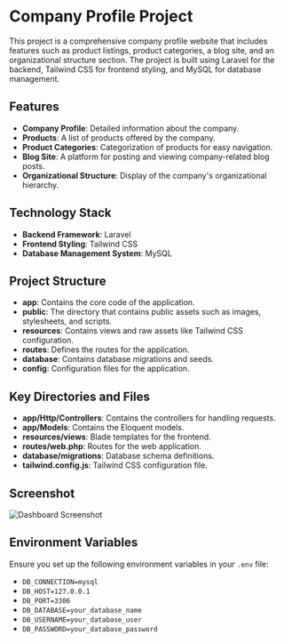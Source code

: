 # Company Profile Project

This project is a comprehensive company profile website that includes features such as product listings, product categories, a blog site, and an organizational structure section. The project is built using Laravel for the backend, Tailwind CSS for frontend styling, and MySQL for database management.

## Features

- **Company Profile**: Detailed information about the company.
- **Products**: A list of products offered by the company.
- **Product Categories**: Categorization of products for easy navigation.
- **Blog Site**: A platform for posting and viewing company-related blog posts.
- **Organizational Structure**: Display of the company's organizational hierarchy.

## Technology Stack

- **Backend Framework**: Laravel
- **Frontend Styling**: Tailwind CSS
- **Database Management System**: MySQL

## Project Structure

- **app**: Contains the core code of the application.
- **public**: The directory that contains public assets such as images, stylesheets, and scripts.
- **resources**: Contains views and raw assets like Tailwind CSS configuration.
- **routes**: Defines the routes for the application.
- **database**: Contains database migrations and seeds.
- **config**: Configuration files for the application.

## Key Directories and Files

- **app/Http/Controllers**: Contains the controllers for handling requests.
- **app/Models**: Contains the Eloquent models.
- **resources/views**: Blade templates for the frontend.
- **routes/web.php**: Routes for the web application.
- **database/migrations**: Database schema definitions.
- **tailwind.config.js**: Tailwind CSS configuration file.

## Screenshot

![Dashboard Screenshot](https://i.ibb.co.com/sWGr6Jw/biostark.png)

## Environment Variables

Ensure you set up the following environment variables in your `.env` file:

- `DB_CONNECTION=mysql`
- `DB_HOST=127.0.0.1`
- `DB_PORT=3306`
- `DB_DATABASE=your_database_name`
- `DB_USERNAME=your_database_user`
- `DB_PASSWORD=your_database_password`
